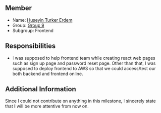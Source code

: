 ## Member
* Name: [Huseyin Turker Erdem](https://github.com/bounswe/bounswe2022group9/wiki/H%C3%BCseyin-T%C3%BCrker-Erdem)
* Group: [Group 9](https://github.com/bounswe/bounswe2022group9)
* Subgroup: Frontend

## Responsibilities
* I was supposed to help frontend team while creating react web pages such as sign up page and password reset page. Other than that, I was supposed to deploy frontend to AWS so that we could access/test our both backend and frontend online.

## Additional Information
Since I could not contribute on anything in this milestone, I sincerely state that I will be more attentive from now on.
